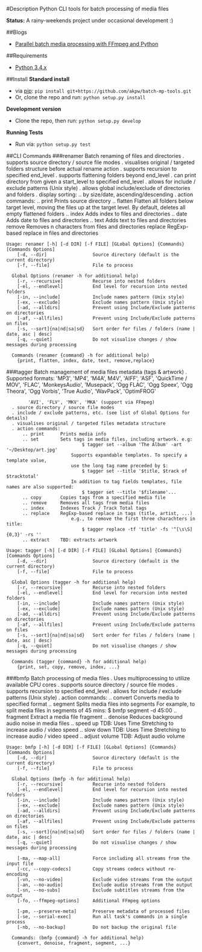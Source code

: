 
#Description
Python CLI tools for batch processing of media files


**Status:**
A rainy-weekends project under occasional development :)


##Blogs
- [Parallel batch media processing with FFmpeg and Python](http://arseniy.drupalgardens.com/content/parallel-batch-media-processing-ffmpeg-and-python)


##Requirements
- [Python 3.4.x](https://www.python.org/download/releases/3.4.1/)


##Install
**Standard install**
- via [pip](https://pip.pypa.io/en/latest/):
```pip install git+https://github.com/akpw/batch-mp-tools.git```
- Or, clone the repo and run:
```python setup.py install```

**Development version**
- Clone the repo, then run: ```python setup.py develop```

**Running Tests**
- Run via: ```python setup.py test```


##CLI Commands
###renamer
    Batch renaming of files and directories
      . supports source directory / source file modes
      . visualises original / targeted folders structure before actual rename action
      . supports recursion to specified end_level
      . supports flattening folders beyond end_level
      . can print directory from given a start_level to specified end_level
      . allows for include / exclude patterns (Unix style)
      . allows global include/exclude of directories and folders
      . display sorting:
          .. by size/date, ascending/descending
      . action commands:
          .. print      Prints source directory
          .. flatten    Flatten all folders below target level, moving the files up
                            at the target level. By default, deletes all empty flattened folders
          .. index      Adds index to files and directories
          .. date       Adds date to files and directories
          .. text       Adds text to files and directories
             remove     Removes n characters from files and directories
             replace    RegExp-based replace in files and directories

    Usage: renamer [-h] [-d DIR] [-f FILE] [GLobal Options] {Commands}[Commands Options]
        [-d, --dir]                 Source directory (default is the current directory)
        [-f, --file]                File to process

      Global Options (renamer -h for additional help)
        [-r, --recursive]           Recurse into nested folders
        [-el, --endlevel]           End level for recursion into nested folders
        [-in, --include]            Include names pattern (Unix style)
        [-ex, --exclude]            Exclude names pattern (Unix style)
        [-ad, --alldirs]            Prevent using Include/Exclude patterns on directories
        [-af, --allfiles]           Prevent using Include/Exclude patterns on files
        [-s, --sort]{na|nd|sa|sd}   Sort order for files / folders (name | date, asc | desc)
        [-q, --quiet]               Do not visualise changes / show messages during processing

      Commands (renamer {command} -h for additional help)
        {print, flatten, index, date, text, remove,replace}

###tagger
    Batch management of media files metadata (tags & artwork)
      . Supported formats:
            'MP3', 'MP4', 'M4A', M4V', 'AIFF', 'ASF', 'QuickTime / MOV',
            'FLAC', 'MonkeysAudio', 'Musepack',
            'Ogg FLAC', 'Ogg Speex', 'Ogg Theora', 'Ogg Vorbis',
            'True Audio', 'WavPack', 'OptimFROG'

            'AVI', 'FLV', 'MKV', 'MKA' (support via FFmpeg)
      . source directory / source file modes
      . include / exclude patterns, etc. (see list of Global Options for details)
      . visualises original / targeted files metadata structure
      . action commands:
          .. print      Prints media info
          .. set        Sets tags in media files, including artwork. e.g:
                                $ tagger set --album 'The Album' -art '~/Desktop/art.jpg'
                            Supports expandable templates. To specify a template value,
                            use the long tag name preceded by $:
                                $ tagger set --title '$title, $track of $tracktotal'
                            In addition to tag fields templates, file names are also supported:
                                $ tagger set --title '$filename'...
          .. copy       Copies tags from a specified media file
          .. remove     Removes all tags from media files
          .. index      Indexes Track / Track Total tags
          .. replace    RegExp-based replace in tags (title, artist, ...)
                            e.g., to remove the first three charachters in title:
                                $ tagger replace -tf 'title' -fs '^[\s\S]{0,3}' -rs ''
          .. extract    TBD: extracts artwork

    Usage: tagger [-h] [-d DIR] [-f FILE] [GLobal Options] {Commands}[Commands Options]
        [-d, --dir]                 Source directory (default is the current directory)
        [-f, --file]                File to process

      Global Options (tagger -h for additional help)
        [-r, --recursive]           Recurse into nested folders
        [-el, --endlevel]           End level for recursion into nested folders
        [-in, --include]            Include names pattern (Unix style)
        [-ex, --exclude]            Exclude names pattern (Unix style)
        [-ad, --alldirs]            Prevent using Include/Exclude patterns on directories
        [-af, --allfiles]           Prevent using Include/Exclude patterns on files
        [-s, --sort]{na|nd|sa|sd}   Sort order for files / folders (name | date, asc | desc)
        [-q, --quiet]               Do not visualise changes / show messages during processing

      Commands (tagger {command} -h for additional help)
        {print, set, copy, remove, index, ...}

###bmfp
    Batch processing of media files
      . Uses multiprocessing to utilize available CPU cores
      . supports source directory / source file modes
      . supports recursion to specified end_level
      . allows for include / exclude patterns (Unix style)
      . action commands:
          .. convert        Converts media to specified format
          .. segment        Splits media files into segments
                                For example, to split media files in segments of 45 mins:
                                    $ bmfp segment -d 45:00
          .. fragment       Extract a media file fragment
          .. denoise        Reduces background audio noise in media files
          .. speed up       TDB: Uses Time Stretching to increase audio / video speed
          .. slow down      TDB: Uses Time Stretching to increase audio / video speed
          .. adjust volume  TDB: Adjust audio volume

    Usage: bmfp [-h] [-d DIR] [-f FILE] [GLobal Options] {Commands}[Commands Options]
        [-d, --dir]                 Source directory (default is the current directory)
        [-f, --file]                File to process

      Global Options (bmfp -h for additional help)
        [-r, --recursive]           Recurse into nested folders
        [-el, --endlevel]           End level for recursion into nested folders
        [-in, --include]            Include names pattern (Unix style)
        [-ex, --exclude]            Exclude names pattern (Unix style)
        [-ad, --alldirs]            Prevent using Include/Exclude patterns on directories
        [-af, --allfiles]           Prevent using Include/Exclude patterns on files
        [-s, --sort]{na|nd|sa|sd}   Sort order for files / folders (name | date, asc | desc)
        [-q, --quiet]               Do not visualise changes / show messages during processing

        [-ma, --map-all]            Force including all streams from the input file
        [-cc, --copy-codecs]        Copy streams codecs without re-encoding
        [-vn, --no-video]           Exclude video streams from the output
        [-an, --no-audio]           Exclude audio streams from the output
        [-sn, --no-subs]            Exclude subtitles streams from the output
        [-fo, --ffmpeg-options]     Additional FFmpeg options

        [-pm, --preserve-meta]      Preserve metadata of processed files
        [-se, --serial-exec]        Run all task's commands in a single process
        [-nb, --no-backup]          Do not backup the original file

      Commands: (bmfp {command} -h for additional help)
        {convert, denoise, fragment, segment, ...}






